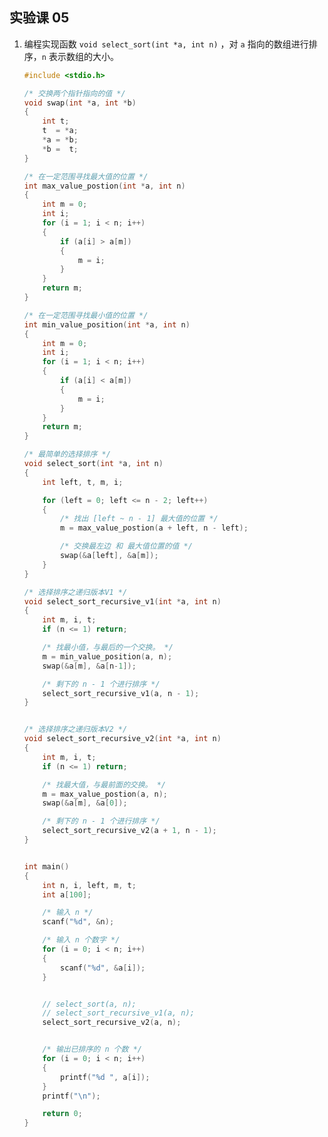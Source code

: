## 实验课 05

1. 编程实现函数 `void select_sort(int *a, int n)` ，对 `a` 指向的数组进行排序，`n` 表示数组的大小。

    ```c
    #include <stdio.h>
    
    /* 交换两个指针指向的值 */
    void swap(int *a, int *b)
    {
        int t;
        t  = *a;
        *a = *b;
        *b =  t;
    }
    
    /* 在一定范围寻找最大值的位置 */
    int max_value_postion(int *a, int n)
    {
        int m = 0;
        int i;
        for (i = 1; i < n; i++)
        {
            if (a[i] > a[m])
            {
                m = i;
            }
        }
        return m;
    }
    
    /* 在一定范围寻找最小值的位置 */
    int min_value_position(int *a, int n)
    {
        int m = 0;
        int i;
        for (i = 1; i < n; i++)
        {
            if (a[i] < a[m])
            {
                m = i;
            }
        }
        return m;
    }
    
    /* 最简单的选择排序 */
    void select_sort(int *a, int n)
    {
        int left, t, m, i;
    
        for (left = 0; left <= n - 2; left++)
        {
            /* 找出 [left ~ n - 1] 最大值的位置 */
            m = max_value_postion(a + left, n - left);
    
            /* 交换最左边 和 最大值位置的值 */
            swap(&a[left], &a[m]);
        }
    }
    
    /* 选择排序之递归版本V1 */
    void select_sort_recursive_v1(int *a, int n) 
    {
        int m, i, t;
        if (n <= 1) return;
    
        /* 找最小值，与最后的一个交换。 */
        m = min_value_position(a, n);
        swap(&a[m], &a[n-1]);
    
        /* 剩下的 n - 1 个进行排序 */
        select_sort_recursive_v1(a, n - 1);
    }
    
    
    /* 选择排序之递归版本V2 */
    void select_sort_recursive_v2(int *a, int n)
    {
        int m, i, t;
        if (n <= 1) return;
    
        /* 找最大值，与最前面的交换。 */
        m = max_value_postion(a, n);
        swap(&a[m], &a[0]);
    
        /* 剩下的 n - 1 个进行排序 */
        select_sort_recursive_v2(a + 1, n - 1);
    }
    
    
    int main()
    {
        int n, i, left, m, t;
        int a[100];
    
        /* 输入 n */
        scanf("%d", &n);
    
        /* 输入 n 个数字 */
        for (i = 0; i < n; i++)
        {
            scanf("%d", &a[i]);
        }
    
    
        // select_sort(a, n);
        // select_sort_recursive_v1(a, n);
        select_sort_recursive_v2(a, n);
    
    
        /* 输出已排序的 n 个数 */
        for (i = 0; i < n; i++)
        {
            printf("%d ", a[i]);
        }
        printf("\n");
    
        return 0;
    }
    ```

    


<script type="text/x-mathjax-config">
        MathJax.Hub.Config({
            tex2jax: {inlineMath: [['$','$'], ['\\(','\\)']]},
            "HTML-CSS": {linebreaks: {automatic: true}}
        });
</script>
<script src="//cdn.bootcss.com/mathjax/2.7.5/MathJax.js?config=TeX-AMS-MML_HTMLorMML"></script>
